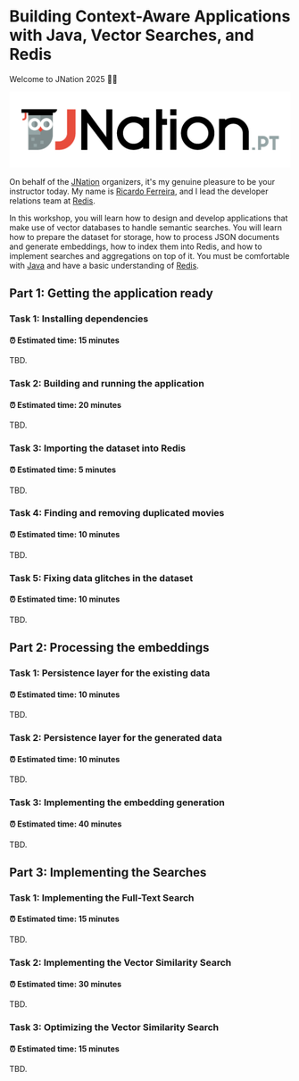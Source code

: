# Building Context-Aware Applications with Java, Vector Searches, and Redis

Welcome to JNation 2025 👋🏻

![jnation.png](images/jnation.png)

On behalf of the [JNation](https://jnation.pt) organizers, it's my genuine pleasure to be your instructor today. My name is [Ricardo Ferreira](https://talks.riferrei.com/bio), and I lead the developer relations team at [Redis](https://redis.io).

In this workshop, you will learn how to design and develop applications that make use of vector databases to handle semantic searches. You will learn how to prepare the dataset for storage, how to process JSON documents and generate embeddings, how to index them into Redis, and how to implement searches and aggregations on top of it. You must be comfortable with [Java](https://www.java.com/en) and have a basic understanding of [Redis](https://redis.io/open-source).

## Part 1: Getting the application ready

### Task 1: Installing dependencies

#### ⏰ Estimated time: **15 minutes**

TBD.

### Task 2: Building and running the application

#### ⏰ Estimated time: **20 minutes**

TBD.

### Task 3: Importing the dataset into Redis

#### ⏰ Estimated time: **5 minutes**

TBD.

### Task 4: Finding and removing duplicated movies

#### ⏰ Estimated time: **10 minutes**

TBD.

### Task 5: Fixing data glitches in the dataset

#### ⏰ Estimated time: **10 minutes**

TBD.

## Part 2: Processing the embeddings

### Task 1: Persistence layer for the existing data

#### ⏰ Estimated time: **10 minutes**

TBD.

### Task 2: Persistence layer for the generated data

#### ⏰ Estimated time: **10 minutes**

TBD.

### Task 3: Implementing the embedding generation

#### ⏰ Estimated time: **40 minutes**

TBD.

## Part 3: Implementing the Searches

### Task 1: Implementing the Full-Text Search

#### ⏰ Estimated time: **15 minutes**

TBD.

### Task 2: Implementing the Vector Similarity Search

#### ⏰ Estimated time: **30 minutes**

TBD.

### Task 3: Optimizing the Vector Similarity Search

#### ⏰ Estimated time: **15 minutes**

TBD.
